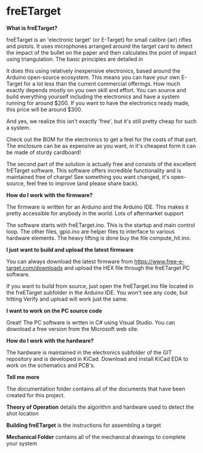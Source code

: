 # freETarget

**What is freETarget?**

freETarget is an 'electronic target' (or E-Target) for small calibre (air) rifles and pistols. It uses microphones arranged around the target card to detect the impact of the bullet on the paper and then calculates the point of impact using triangulation. The basic principles are detailed in 

It does this using relatively inexpensive electronics, based around the Arduino open-source ecosystem. This means you can have your own E-Target for a lot less than the current commercial offerings. How much exactly depends mostly on you own skill and effort. You can source and build everything yourself including the electronics and have a system running for around $200. If you want to have the electronics ready made, this price will be around $300.

And yes, we realize this isn't exactly 'free', but it's still pretty cheap for such a system.

Check out the BOM for the electronics to get a feel for the costs of that part. The enclosure can be as expensive as you want, in it's cheapest form it can be made of sturdy cardboard!

The second part of the solution is actually free and consists of the excellent frETarget software. This software offers incredible functionality and is maintained free of charge! See something you want changed, it's open-source, feel free to improve (and please share back).

**How do I work with the firmware?**

The firmware is written for an Arduino and the Arduino IDE.  This makes it pretty accessible for anybody in the world.  Lots of aftermarket support

The software starts with freETarget.ino.  This is the startup and main control loop.  The other files, gpio.ino are helper files to interface to various hardware elements.  The heavy lifting is done buy the file compute_hit.ino.  


**I just want to build and upload the latest firmware**

You can always download the latest firmware from https://www.free-e-target.com/downloads and upload the HEX file through the freETarget PC software. 

If you want to build from source, just open the freETarget.ino file located in the freETarget subfolder in the Arduino IDE. You won't see any code, but hitting Verify and upload will work just the same.

**I want to work on the PC source code**

Great! The PC software is wrtten in C# using Visual Studio.  You can download a free version from the Microsoft web site.  


**How do I work with the hardware?**

The hardware is maintained in the electronics subfolder of the GIT repository and is developed in KiCad. Download and install KiCad EDA to work on the schematics and PCB's.


**Tell me more**

The documentation folder contains all of the documents that have been created for this project.

   **Theory of Operation** details the algorithm and hardware used to detect the shot location

   **Building freETarget** is the instructions for assembling a target

   **Mechanical Folder** contains all of the mechanical drawings to complete your system
   

